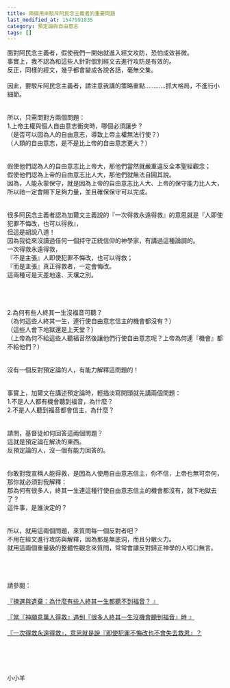 ```yaml
---
title: 兩個用來駁斥阿民念主義者的重要問題
last_modified_at: 1547991835
category: 預定論與自由意志
tags: []
---
```


<p>面對阿民念主義者，假使我們一開始就進入經文攻防，恐怕成效甚微。<br/>事實上，我不認為和這些人針對個別經文去進行攻防是有效的。<br/>反正，同樣的經文，幾乎都會變成各說各話，毫無交集。<br/><!--more--> <br/>因此，要駁斥阿民念主義者，請注意我講的策略重點…………抓大格局，不進行小細節。<br/> <br/><br/>所以，只需問對方兩個問題：<br/>1.上帝主權與個人自由意志衝突時，哪個必須讓步？<br/>（是否可以因為人的自由意志，導致上帝主權無法行使？）<br/>（人類的自由意志，是不是比上帝的自由意志更大？）<br/> <br/><br/>假使他們認為人的自由意志比上帝大，那他們當然就嚴重違反全本聖經觀念；<br/>假使他們認為上帝的自由意志比人大，那他們就無法自圓其說。<br/>因為，人能永蒙保守，就是因為上帝的自由意志比人大、上帝的保守能力比人大，<br/>所以祂一定會賜下足夠力量，並且確保保守可以完成。<br/> <br/><br/>很多阿民念主義者認為加爾文主義說的『一次得救永遠得救』的意思就是『人即使犯罪不悔改，也可以得救』，<br/>但這是胡說八道！<br/>因為我從來沒讀過任何一個持守正統信仰的神學家，有講過這種論調的。<br/>一次得救永遠得救，<br/>『不是主張』人即使犯罪不悔改，也可以得救；<br/>『而是主張』真正得救者，一定會悔改。<br/>這兩種可是天差地遠、天壤之別。<br/> <br/><br/><br/><br/>2.為何有些人終其一生沒福音可聽？<br/>（為何這些人終其一生，連行使自由意志信主的機會都沒有？）<br/>（這些人會下地獄還是上天堂？）<br/>（上帝為何不給這些人聽福音然後讓他們行使自由意志呢？上帝為何連『機會』都不給他們？）<br/> <br/><br/>沒有一個反對預定論的人，有能力解釋這問題的！<br/> <br/><br/>事實上，加爾文在講述預定論時，輕描淡寫開頭就先講兩個問題：<br/>1.不是人人都有機會聽到福音，為什麼？<br/>2.不是人人聽到福音都會信主，為什麼？<br/> <br/><br/>請問，基督徒如何回答這兩個問題？<br/>這就是預定論在解決的東西。<br/>反預定論的人，沒一個有能力回答的。<br/> <br/><br/>你敢對我宣稱人能得救，是因為人使用自由意志信主，你不信，上帝也無可奈何，<br/>那你就必須對我解釋：<br/>那為何有很多人，終其一生連這種行使自由意志信主的機會都沒有，就下地獄去了？<br/>這件事，是誰決定的？<br/> <br/> <br/>所以，就用這兩個問題，來質問每一個反對者吧？<br/>不用在經文進行攻防與解釋，因為那是無底洞，而且分散火力。<br/>就用這兩個重量級的整體性觀念來質問，常常會讓反對歸正神學的人啞口無言。<br/> <br/> <br/><br/><br/>請參閱：<br/> <br/><a href="/posts/269193924">『揀選與遺棄：為什麼有些人終其一生都聽不到福音？ 』</a><br/> <br/><a href="/posts/269193928">『當『神願意萬人得救』遇到『很多人終其一生沒機會聽到福音』時 』</a><br/> <br/><a href="/posts/269195456">『一次得救永遠得救』，意思就是說『即使犯罪不悔改也不會失去救恩』？ </a><br/> <br/><br/><br/><br/><br/>小小羊<br/><br/><br/><br/><br/><br/>
</p>